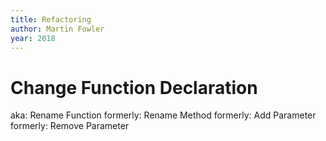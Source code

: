 ```yaml
---
title: Refactoring
author: Martin Fowler
year: 2018
---
```


# Change Function Declaration

aka: Rename Function
formerly: Rename Method
formerly: Add Parameter
formerly: Remove Parameter
